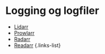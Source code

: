 # Logging og logfiler

- [Lidarr](/da/lidarr/troubleshooting#logging-og-logfiler)
- [Prowlarr](/da/prowlarr/troubleshooting#logging-og-logfiler)
- [Radarr](/da/radarr/troubleshooting#logging-og-logfiler)
- [Readarr](/da/readarr/troubleshooting#logging-og-logfiler)
{.links-list}